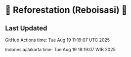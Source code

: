 
# 🌳 Reforestation (Reboisasi) 🌲

## Last Updated

GitHub Actions time: Tue Aug 19 11:19:07 UTC 2025

Indonesia/Jakarta time: Tue Aug 19 18:19:07 WIB 2025
